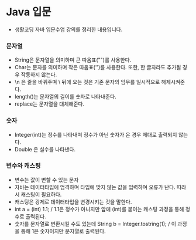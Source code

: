 # Java 입문
* 생활코딩 자바 입문수업 강의를 정리한 내용입니다.
### 문자열
* String은 문자열을 의미하며 큰 따옴표("")를 사용한다.
* Char는 문자를 의미하며 작은 따옴표('')를 사용한다. 또한, 한 글자라도 추가될 경우 작동하지 않는다.
* \n 은 줄을 바꿔주며 \ 뒤에 오는 것은 기존 문자의 임무를 일시적으로 해제시켜준다.
* length()는 문자열의 길이를 숫자로 나타내준다.
* replace는 문자열을 대체해준다. 

### 숫자
* Integer(int)는 정수를 나타내며 정수가 아닌 숫자가 온 경우 제대로 출력되지 않는다.
* Double 은 실수를 나타낸다.

### 변수와 캐스팅
* 변수는 값이 변할 수 있는 문자 
* 자바는 데이터타입에 엄격하며 타입에 맞지 않는 값을 입력하며 오류가 난다. 따라서 캐스팅이 필요하다.
* 캐스팅은 강제로 데이터타입을 변경시키는 것을 말한다.
* int a = (int) 1.1; / 1.1은 정수가 아니지만 앞에 (int)를 붙이는 캐스팅 과정을 통해 정수로 출력된다. 
* 숫자를 문자열로 변환시킬 수도 있는데 
  String b = Integer.tostring(1); / 이 과정을 통해 1은 숫자이지만 문자열로 출력된다.




